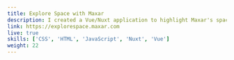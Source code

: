 ```yaml
---
title: Explore Space with Maxar
description: I created a Vue/Nuxt application to highlight Maxar's space infrastructure capabilities.
link: https://explorespace.maxar.com
live: true
skills: ['CSS', 'HTML', 'JavaScript', 'Nuxt', 'Vue']
weight: 22
---
```

